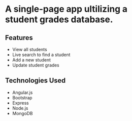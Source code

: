 # A single-page app ultilizing a student grades database.

## Features
- View all students
- Live search to find a student
- Add a new student
- Update student grades

## Technologies Used
- Angular.js
- Bootstrap
- Express
- Node.js
- MongoDB



